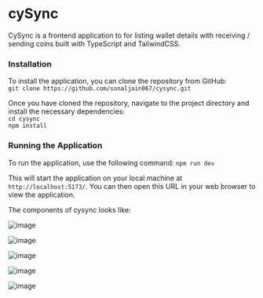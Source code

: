 # cySync

CySync is a frontend application to for listing wallet details with receiving / sending coins built with TypeScript and TailwindCSS.

### Installation
To install the application, you can clone the repository from GitHub: <br/>
`git clone https://github.com/sonaljain067/cysync.git`

Once you have cloned the repository, navigate to the project directory and install the necessary dependencies:<br/>
`cd cysync` <br/>
`npm install` 

### Running the Application
To run the application, use the following command:
`npm run dev`


This will start the application on your local machine at `http://localhost:5173/`. You can then open this URL in your web browser to view the application.

The components of cysync looks like:

![image](https://user-images.githubusercontent.com/52230497/230854291-ad106477-0007-439c-a923-9a9dfe46db97.png)

![image](https://user-images.githubusercontent.com/52230497/230854616-8cb7cc8d-293a-485b-a25c-2812c27643a3.png)

![image](https://user-images.githubusercontent.com/52230497/230854263-5643d381-853f-4804-8191-9dc883bb76c4.png)

![image](https://user-images.githubusercontent.com/52230497/230854453-54323d09-e226-4ef0-aaea-9d38176a37c3.png)

![image](https://user-images.githubusercontent.com/52230497/230854509-b11f99dd-40a5-4901-92f5-8123527b0e0f.png)

